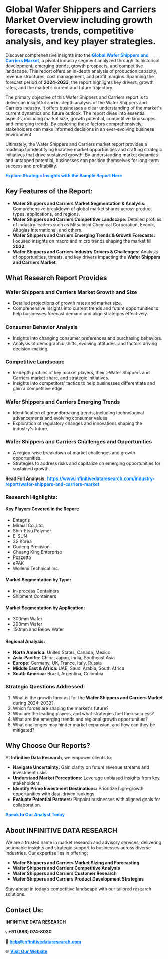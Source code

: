<h1>Global Wafer Shippers and Carriers Market Overview including growth forecasts, trends, competitive analysis, and key player strategies.</h1>
<p>
Discover comprehensive insights into the 
<a href="https://www.infinitivedataresearch.com/industry-report/wafer-shippers-and-carriers-market" rel="dofollow" style="color: #007BFF; text-decoration: none;"><strong>Global Wafer Shippers and Carriers Market</strong></a>, a pivotal industry segment analyzed through its historical development, emerging trends, growth prospects, and competitive landscape. This report offers an in-depth analysis of production capacity, revenue structures, cost management, and profit margins. Spanning the forecast period of <strong>2024–2033</strong>, the report highlights key drivers, growth rates, and the market’s current and future trajectory.
</p>
<p>
The primary objective of this Wafer Shippers and Carriers report is to deliver an insightful and in-depth analysis of the Wafer Shippers and Carriers industry. It offers businesses a clear understanding of the market's current dynamics and future outlook. The report dives into essential aspects, including market size, growth potential, competitive landscapes, and emerging trends. By exploring these factors comprehensively, stakeholders can make informed decisions in an ever-evolving business environment.
</p>
<p>
Ultimately, the Wafer Shippers and Carriers market report provides a roadmap for identifying lucrative market opportunities and crafting strategic initiatives that drive sustained growth. By understanding market dynamics and untapped potential, businesses can position themselves for long-term success and profitability.
</p>
<p>
<a href="https://www.infinitivedataresearch.com/request-sample/reportId=106263" style="color: #007BFF; text-decoration: none;"><strong>Explore Strategic Insights with the Sample Report Here</strong></a>
</p>

<h2>Key Features of the Report:</h2>
<ul>
<li><strong>Wafer Shippers and Carriers Market Segmentation & Analysis:</strong> Comprehensive breakdown of global market shares across product types, applications, and regions.</li>
<li><strong>Wafer Shippers and Carriers Competitive Landscape:</strong> Detailed profiles of industry leaders such as Mitsubishi Chemical Corporation, Evonik, Altuglas International, and others.</li>
<li><strong>Wafer Shippers and Carriers Emerging Trends & Growth Forecasts:</strong> Focused insights on macro and micro trends shaping the market till <strong>2032</strong>.</li>
<li><strong>Wafer Shippers and Carriers Industry Drivers & Challenges:</strong> Analysis of opportunities, threats, and key drivers impacting the <strong>Wafer Shippers and Carriers Market</strong>.</li>
</ul>

<h2>What Research Report Provides</h2>
<h3>Wafer Shippers and Carriers Market Growth and Size</h3>
<ul>
<li>Detailed projections of growth rates and market size.</li>
<li>Comprehensive insights into current trends and future opportunities to help businesses forecast demand and align strategies effectively.</li>
</ul>

<h3>Consumer Behavior Analysis</h3>
<ul>
<li>Insights into changing consumer preferences and purchasing behaviors.</li>
<li>Analysis of demographic shifts, evolving attitudes, and factors driving decision-making.</li>
</ul>

<h3>Competitive Landscape</h3>
<ul>
<li>In-depth profiles of key market players, their >Wafer Shippers and Carriers market share, and strategic initiatives.</li>
<li>Insights into competitors' tactics to help businesses differentiate and gain a competitive edge.</li>
</ul>

<h3>Wafer Shippers and Carriers Emerging Trends</h3>
<ul>
<li>Identification of groundbreaking trends, including technological advancements and evolving consumer values.</li>
<li>Exploration of regulatory changes and innovations shaping the industry's future.</li>
</ul>

<h3>Wafer Shippers and Carriers Challenges and Opportunities</h3>
<ul>
<li>A region-wise breakdown of market challenges and growth opportunities.</li>
<li>Strategies to address risks and capitalize on emerging opportunities for sustained growth.</li>
</ul>
<p><strong>Read Full Analysis:</strong> <a href="https://www.infinitivedataresearch.com/industry-report/wafer-shippers-and-carriers-market" rel="dofollow" style="color: #007BFF; text-decoration: none;"><strong>https://www.infinitivedataresearch.com/industry-report/wafer-shippers-and-carriers-market</strong></a></p>
<h3>Research Highlights:</h3>
<h4>Key Players Covered in the Report:</h4>
<ul><li>Entegris</li><li>Miraial Co.,Ltd.</li><li>Shin-Etsu Polymer</li><li>E-SUN</li><li>3S Korea</li><li>Gudeng Precision</li><li>Chuang King Enterprise</li><li>Pozzetta</li><li>ePAK</li><li>Wollemi Technical Inc.</li></ul>
<h4>Market Segmentation by Type:</h4>
<ul><li>In-process Containers</li><li>Shipment Containers</li></ul>
<h4>Market Segmentation by Application:</h4>
<ul><li>300mm Wafer</li><li>200mm Wafer</li><li>150mm and Below Wafer</li></ul>

<h4>Regional Analysis:</h4>
<ul>
<li><strong>North America:</strong> United States, Canada, Mexico</li>
<li><strong>Asia-Pacific:</strong> China, Japan, India, Southeast Asia</li>
<li><strong>Europe:</strong> Germany, UK, France, Italy, Russia</li>
<li><strong>Middle East & Africa:</strong> UAE, Saudi Arabia, South Africa</li>
<li><strong>South America:</strong> Brazil, Argentina, Colombia</li>
</ul>

<h3>Strategic Questions Addressed:</h3>
<ol>
<li>What is the growth forecast for the <strong>Wafer Shippers and Carriers Market</strong> during 2024–2032?</li>
<li>Which forces are shaping the market's future?</li>
<li>Who are the leading players, and what strategies fuel their success?</li>
<li>What are the emerging trends and regional growth opportunities?</li>
<li>What challenges may hinder market expansion, and how can they be mitigated?</li>
</ol>

<h2>Why Choose Our Reports?</h2>
<p>At <strong>Infinitive Data Research</strong>, we empower clients to:</p>
<ul>
<li><strong>Navigate Uncertainty:</strong> Gain clarity on future revenue streams and investment risks.</li>
<li><strong>Understand Market Perceptions:</strong> Leverage unbiased insights from key stakeholders.</li>
<li><strong>Identify Prime Investment Destinations:</strong> Prioritize high-growth opportunities with data-driven rankings.</li>
<li><strong>Evaluate Potential Partners:</strong> Pinpoint businesses with aligned goals for collaboration.</li>
</ul>
<p><a href="https://www.infinitivedataresearch.com/industry-report/wafer-shippers-and-carriers-market" rel="dofollow" style="color: #007BFF; text-decoration: none;"><strong>Speak to Our Analyst Today</strong></a></p>

<h2>About INFINITIVE DATA RESEARCH</h2>
<p>We are a trusted name in market research and advisory services, delivering actionable insights and strategic support to businesses across diverse industries. Our expertise lies in offering:</p>
<ul>
<li><strong>Wafer Shippers and Carriers Market Sizing and Forecasting</strong></li>
<li><strong>Wafer Shippers and Carriers Competitive Analysis</strong></li>
<li><strong>Wafer Shippers and Carriers Customer Research</strong></li>
<li><strong>Wafer Shippers and Carriers Product Development Strategies</strong></li>
</ul>
<p>Stay ahead in today’s competitive landscape with our tailored research solutions.</p>

<h2>Contact Us:</h2>
<p><strong>INFINITIVE DATA RESEARCH</strong></p>
<p>📞 <strong>+91 (883) 074-8030</strong></p>
<p>📧 <strong><a href="mailto:help@infinitivedataresearch.com" style="color: #007BFF;">help@infinitivedataresearch.com</a></strong></p>
<p>🌐 <strong><a href="https://www.infinitivedataresearch.com" rel="dofollow" style="color: #007BFF;">Visit Our Website</a></strong></p>